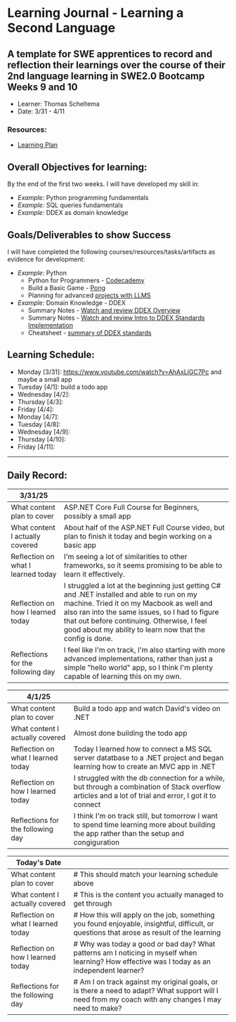 # Learning Journal - Learning a Second Language

## A template for SWE apprentices to record and reflection their learnings over the course of their 2nd language learning in SWE2.0 Bootcamp Weeks 9 and 10

- Learner: Thomas Scheltema
- Date: 3/31 - 4/11

### Resources:

- [Learning Plan](https://swe-learning-plans.netlify.app/)

## Overall Objectives for learning:

By the end of the first two weeks. I will have developed my skill in:

[//]: # (The example\(s\) below should be specifics of the content that you plan on covering over the course of the 2 week learning period. Additionally, they should be based directly on feedback from your manager.)

- _Example:_ Python programming fundamentals
- _Example:_ SQL queries fundamentals
- _Example:_ DDEX as domain knowledge

## Goals/Deliverables to show Success

I will have completed the following courses/resources/tasks/artifacts as evidence for development:

[//]: # (The example\(s\) below are EXHAUSTIVE, and should be attinable within the scope of the two weeks. You can have stretch goals if you like, but be reasonable with yourself in terms of what is a fair workload)

- _Example:_ Python
  - Python for Programmers - [Codecademy](https://www.codecademy.com/learn/python-for-programmers)
  - Build a Basic Game - [Pong](https://www.freecodecamp.org/news/beginners-python-tutorial-pong/)
  - Planning for advanced [projects with LLMS](https://www.freecodecamp.org/news/development-with-large-language-models/)
- _Example:_ Domain Knowledge - DDEX
  - Summary Notes - [Watch and review DDEX Overview](https://www.youtube.com/watch?v=DEMlOLR48Xw)
  - Summary Notes - [Watch and review Intro to DDEX Standards Implementation](https://www.youtube.com/watch?v=gckVvLEr1Q4)
  - Cheatsheet - [summary of DDEX standards](https://ddex.net/standards/)

## Learning Schedule:

[//]: # "Complete this outline to show what you plan on covering each day - remember however, that this will likely change depending on your pprogress.  That is fine - just update it when you need to!"

- Monday [3/31]: https://www.youtube.com/watch?v=AhAxLiGC7Pc and maybe a small app
- Tuesday [4/1]: build a todo app
- Wednesday [4/2]:
- Thursday [4/3]:
- Friday [4/4]:
- Monday [4/7]:
- Tuesday [4/8]:
- Wednesday [4/9]:
- Thursday [4/10]:
- Friday [4/11]:

---

## Daily Record:

[//]: # "You’ll make one of these each day - just copy, paste, and edit the entry, keeping the most recent post at the top of this page. 
This reflection is what you’ll use to share out each day at standup.  
Remember however, that it is a guide only, and should be used accordingly."
[//]: # "***Lastly, please remember that this daily record is for you.  
While your coaches will use it as a soft point of accountability, 
you should use it only as much as it supports your reflections in learning.
Sentences, bullet points, paragraphs, copy and pastes are welcome!***"

| 3/31/25 |  |
| ---------------------------------- | --------------------------------------------------------------------------------------------------------------------------------------------------- |
| What content plan to cover         | ASP.NET Core Full Course for Beginners, possibly a small app                                                                                                |
| What content I actually covered    | About half of the ASP.NET Full Course video, but plan to finish it today and begin working on a basic app                                                                                         |
| Reflection on what I learned today | I'm seeing a lot of similarities to other frameworks, so it seems promising to be able to learn it effectively.        |
| Reflection on how I learned today  | I struggled a lot at the beginning just getting C# and .NET installed and able to run on my machine. Tried it on my Macbook as well and also ran into the same issues, so I had to figure that out before continuing. Otherwise, I feel good about my ability to learn now that the config is done.        |
| Reflections for the following day  | I feel like I'm on track, I'm also starting with more advanced implementations, rather than just a simple "hello world" app, so I think I'm plenty capable of learning this on my own. |

| 4/1/25 |  |
| ---------------------------------- | --------------------------------------------------------------------------------------------------------------------------------------------------- |
| What content plan to cover         | Build a todo app and watch David's video on .NET                                                        |
| What content I actually covered    | Almost done building the todo app                                                            |
| Reflection on what I learned today | Today I learned how to connect a MS SQL server datatbase to a .NET project and began learning how to create an MVC app in .NET       |
| Reflection on how I learned today  | I struggled with the db connection for a while, but through a combination of Stack overflow articles and a lot of trial and error, I got it to connect       |
| Reflections for the following day  | I think I'm on track still, but tomorrow I want to spend time learning more about building the app rather than the setup and congiguration |

| Today's Date |  |
| ---------------------------------- | --------------------------------------------------------------------------------------------------------------------------------------------------- |
| What content plan to cover         | # This should match your learning schedule above                                                                                                    |
| What content I actually covered    | # This is the content you actually managed to get through                                                                                           |
| Reflection on what I learned today | # How this will apply on the job, something you found enjoyable, insightful, difficult, or questions that arose as result of the learning           |
| Reflection on how I learned today  | # Why was today a good or bad day? What patterns am I noticing in myself when learning? How effective was I today as an independent learner?        |
| Reflections for the following day  | # Am I on track against my original goals, or is there a need to adapt? What support will I need from my coach with any changes I may need to make? |
